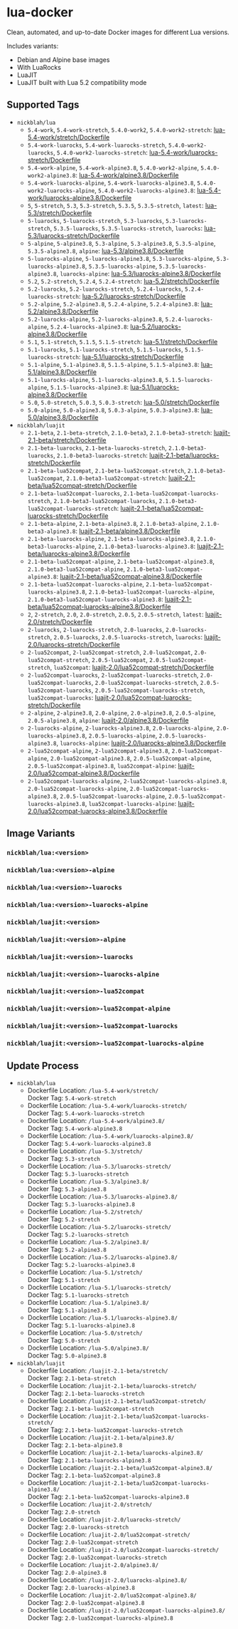 # lua-docker

Clean, automated, and up-to-date Docker images for different Lua versions.

Includes variants:

- Debian and Alpine base images
- With LuaRocks
- LuaJIT
- LuaJIT built with Lua 5.2 compatibility mode

## Supported Tags

- `nickblah/lua`
  - `5.4-work`, `5.4-work-stretch`, `5.4.0-work2`, `5.4.0-work2-stretch`: [lua-5.4-work/stretch/Dockerfile](lua-5.4-work/stretch/Dockerfile)
  - `5.4-work-luarocks`, `5.4-work-luarocks-stretch`, `5.4.0-work2-luarocks`, `5.4.0-work2-luarocks-stretch`: [lua-5.4-work/luarocks-stretch/Dockerfile](lua-5.4-work/luarocks-stretch/Dockerfile)
  - `5.4-work-alpine`, `5.4-work-alpine3.8`, `5.4.0-work2-alpine`, `5.4.0-work2-alpine3.8`: [lua-5.4-work/alpine3.8/Dockerfile](lua-5.4-work/alpine3.8/Dockerfile)
  - `5.4-work-luarocks-alpine`, `5.4-work-luarocks-alpine3.8`, `5.4.0-work2-luarocks-alpine`, `5.4.0-work2-luarocks-alpine3.8`: [lua-5.4-work/luarocks-alpine3.8/Dockerfile](lua-5.4-work/luarocks-alpine3.8/Dockerfile)
  - `5`, `5-stretch`, `5.3`, `5.3-stretch`, `5.3.5`, `5.3.5-stretch`, `latest`: [lua-5.3/stretch/Dockerfile](lua-5.3/stretch/Dockerfile)
  - `5-luarocks`, `5-luarocks-stretch`, `5.3-luarocks`, `5.3-luarocks-stretch`, `5.3.5-luarocks`, `5.3.5-luarocks-stretch`, `luarocks`: [lua-5.3/luarocks-stretch/Dockerfile](lua-5.3/luarocks-stretch/Dockerfile)
  - `5-alpine`, `5-alpine3.8`, `5.3-alpine`, `5.3-alpine3.8`, `5.3.5-alpine`, `5.3.5-alpine3.8`, `alpine`: [lua-5.3/alpine3.8/Dockerfile](lua-5.3/alpine3.8/Dockerfile)
  - `5-luarocks-alpine`, `5-luarocks-alpine3.8`, `5.3-luarocks-alpine`, `5.3-luarocks-alpine3.8`, `5.3.5-luarocks-alpine`, `5.3.5-luarocks-alpine3.8`, `luarocks-alpine`: [lua-5.3/luarocks-alpine3.8/Dockerfile](lua-5.3/luarocks-alpine3.8/Dockerfile)
  - `5.2`, `5.2-stretch`, `5.2.4`, `5.2.4-stretch`: [lua-5.2/stretch/Dockerfile](lua-5.2/stretch/Dockerfile)
  - `5.2-luarocks`, `5.2-luarocks-stretch`, `5.2.4-luarocks`, `5.2.4-luarocks-stretch`: [lua-5.2/luarocks-stretch/Dockerfile](lua-5.2/luarocks-stretch/Dockerfile)
  - `5.2-alpine`, `5.2-alpine3.8`, `5.2.4-alpine`, `5.2.4-alpine3.8`: [lua-5.2/alpine3.8/Dockerfile](lua-5.2/alpine3.8/Dockerfile)
  - `5.2-luarocks-alpine`, `5.2-luarocks-alpine3.8`, `5.2.4-luarocks-alpine`, `5.2.4-luarocks-alpine3.8`: [lua-5.2/luarocks-alpine3.8/Dockerfile](lua-5.2/luarocks-alpine3.8/Dockerfile)
  - `5.1`, `5.1-stretch`, `5.1.5`, `5.1.5-stretch`: [lua-5.1/stretch/Dockerfile](lua-5.1/stretch/Dockerfile)
  - `5.1-luarocks`, `5.1-luarocks-stretch`, `5.1.5-luarocks`, `5.1.5-luarocks-stretch`: [lua-5.1/luarocks-stretch/Dockerfile](lua-5.1/luarocks-stretch/Dockerfile)
  - `5.1-alpine`, `5.1-alpine3.8`, `5.1.5-alpine`, `5.1.5-alpine3.8`: [lua-5.1/alpine3.8/Dockerfile](lua-5.1/alpine3.8/Dockerfile)
  - `5.1-luarocks-alpine`, `5.1-luarocks-alpine3.8`, `5.1.5-luarocks-alpine`, `5.1.5-luarocks-alpine3.8`: [lua-5.1/luarocks-alpine3.8/Dockerfile](lua-5.1/luarocks-alpine3.8/Dockerfile)
  - `5.0`, `5.0-stretch`, `5.0.3`, `5.0.3-stretch`: [lua-5.0/stretch/Dockerfile](lua-5.0/stretch/Dockerfile)
  - `5.0-alpine`, `5.0-alpine3.8`, `5.0.3-alpine`, `5.0.3-alpine3.8`: [lua-5.0/alpine3.8/Dockerfile](lua-5.0/alpine3.8/Dockerfile)
- `nickblah/luajit`
  - `2.1-beta`, `2.1-beta-stretch`, `2.1.0-beta3`, `2.1.0-beta3-stretch`: [luajit-2.1-beta/stretch/Dockerfile](luajit-2.1-beta/stretch/Dockerfile)
  - `2.1-beta-luarocks`, `2.1-beta-luarocks-stretch`, `2.1.0-beta3-luarocks`, `2.1.0-beta3-luarocks-stretch`: [luajit-2.1-beta/luarocks-stretch/Dockerfile](luajit-2.1-beta/luarocks-stretch/Dockerfile)
  - `2.1-beta-lua52compat`, `2.1-beta-lua52compat-stretch`, `2.1.0-beta3-lua52compat`, `2.1.0-beta3-lua52compat-stretch`: [luajit-2.1-beta/lua52compat-stretch/Dockerfile](luajit-2.1-beta/lua52compat-stretch/Dockerfile)
  - `2.1-beta-lua52compat-luarocks`, `2.1-beta-lua52compat-luarocks-stretch`, `2.1.0-beta3-lua52compat-luarocks`, `2.1.0-beta3-lua52compat-luarocks-stretch`: [luajit-2.1-beta/lua52compat-luarocks-stretch/Dockerfile](luajit-2.1-beta/lua52compat-luarocks-stretch/Dockerfile)
  - `2.1-beta-alpine`, `2.1-beta-alpine3.8`, `2.1.0-beta3-alpine`, `2.1.0-beta3-alpine3.8`: [luajit-2.1-beta/alpine3.8/Dockerfile](luajit-2.1-beta/alpine3.8/Dockerfile)
  - `2.1-beta-luarocks-alpine`, `2.1-beta-luarocks-alpine3.8`, `2.1.0-beta3-luarocks-alpine`, `2.1.0-beta3-luarocks-alpine3.8`: [luajit-2.1-beta/luarocks-alpine3.8/Dockerfile](luajit-2.1-beta/luarocks-alpine3.8/Dockerfile)
  - `2.1-beta-lua52compat-alpine`, `2.1-beta-lua52compat-alpine3.8`, `2.1.0-beta3-lua52compat-alpine`, `2.1.0-beta3-lua52compat-alpine3.8`: [luajit-2.1-beta/lua52compat-alpine3.8/Dockerfile](luajit-2.1-beta/lua52compat-alpine3.8/Dockerfile)
  - `2.1-beta-lua52compat-luarocks-alpine`, `2.1-beta-lua52compat-luarocks-alpine3.8`, `2.1.0-beta3-lua52compat-luarocks-alpine`, `2.1.0-beta3-lua52compat-luarocks-alpine3.8`: [luajit-2.1-beta/lua52compat-luarocks-alpine3.8/Dockerfile](luajit-2.1-beta/lua52compat-luarocks-alpine3.8/Dockerfile)
  - `2`, `2-stretch`, `2.0`, `2.0-stretch`, `2.0.5`, `2.0.5-stretch`, `latest`: [luajit-2.0/stretch/Dockerfile](luajit-2.0/stretch/Dockerfile)
  - `2-luarocks`, `2-luarocks-stretch`, `2.0-luarocks`, `2.0-luarocks-stretch`, `2.0.5-luarocks`, `2.0.5-luarocks-stretch`, `luarocks`: [luajit-2.0/luarocks-stretch/Dockerfile](luajit-2.0/luarocks-stretch/Dockerfile)
  - `2-lua52compat`, `2-lua52compat-stretch`, `2.0-lua52compat`, `2.0-lua52compat-stretch`, `2.0.5-lua52compat`, `2.0.5-lua52compat-stretch`, `lua52compat`: [luajit-2.0/lua52compat-stretch/Dockerfile](luajit-2.0/lua52compat-stretch/Dockerfile)
  - `2-lua52compat-luarocks`, `2-lua52compat-luarocks-stretch`, `2.0-lua52compat-luarocks`, `2.0-lua52compat-luarocks-stretch`, `2.0.5-lua52compat-luarocks`, `2.0.5-lua52compat-luarocks-stretch`, `lua52compat-luarocks`: [luajit-2.0/lua52compat-luarocks-stretch/Dockerfile](luajit-2.0/lua52compat-luarocks-stretch/Dockerfile)
  - `2-alpine`, `2-alpine3.8`, `2.0-alpine`, `2.0-alpine3.8`, `2.0.5-alpine`, `2.0.5-alpine3.8`, `alpine`: [luajit-2.0/alpine3.8/Dockerfile](luajit-2.0/alpine3.8/Dockerfile)
  - `2-luarocks-alpine`, `2-luarocks-alpine3.8`, `2.0-luarocks-alpine`, `2.0-luarocks-alpine3.8`, `2.0.5-luarocks-alpine`, `2.0.5-luarocks-alpine3.8`, `luarocks-alpine`: [luajit-2.0/luarocks-alpine3.8/Dockerfile](luajit-2.0/luarocks-alpine3.8/Dockerfile)
  - `2-lua52compat-alpine`, `2-lua52compat-alpine3.8`, `2.0-lua52compat-alpine`, `2.0-lua52compat-alpine3.8`, `2.0.5-lua52compat-alpine`, `2.0.5-lua52compat-alpine3.8`, `lua52compat-alpine`: [luajit-2.0/lua52compat-alpine3.8/Dockerfile](luajit-2.0/lua52compat-alpine3.8/Dockerfile)
  - `2-lua52compat-luarocks-alpine`, `2-lua52compat-luarocks-alpine3.8`, `2.0-lua52compat-luarocks-alpine`, `2.0-lua52compat-luarocks-alpine3.8`, `2.0.5-lua52compat-luarocks-alpine`, `2.0.5-lua52compat-luarocks-alpine3.8`, `lua52compat-luarocks-alpine`: [luajit-2.0/lua52compat-luarocks-alpine3.8/Dockerfile](luajit-2.0/lua52compat-luarocks-alpine3.8/Dockerfile)

## Image Variants

### `nickblah/lua:<version>`

### `nickblah/lua:<version>-alpine`

### `nickblah/lua:<version>-luarocks`

### `nickblah/lua:<version>-luarocks-alpine`

### `nickblah/luajit:<version>`

### `nickblah/luajit:<version>-alpine`

### `nickblah/luajit:<version>-luarocks`

### `nickblah/luajit:<version>-luarocks-alpine`

### `nickblah/luajit:<version>-lua52compat`

### `nickblah/luajit:<version>-lua52compat-alpine`

### `nickblah/luajit:<version>-lua52compat-luarocks`

### `nickblah/luajit:<version>-lua52compat-luarocks-alpine`

## Update Process

- `nickblah/lua`
  - Dockerfile Location: `/lua-5.4-work/stretch/`  
    Docker Tag: `5.4-work-stretch`
  - Dockerfile Location: `/lua-5.4-work/luarocks-stretch/`  
    Docker Tag: `5.4-work-luarocks-stretch`
  - Dockerfile Location: `/lua-5.4-work/alpine3.8/`  
    Docker Tag: `5.4-work-alpine3.8`
  - Dockerfile Location: `/lua-5.4-work/luarocks-alpine3.8/`  
    Docker Tag: `5.4-work-luarocks-alpine3.8`
  - Dockerfile Location: `/lua-5.3/stretch/`  
    Docker Tag: `5.3-stretch`
  - Dockerfile Location: `/lua-5.3/luarocks-stretch/`  
    Docker Tag: `5.3-luarocks-stretch`
  - Dockerfile Location: `/lua-5.3/alpine3.8/`  
    Docker Tag: `5.3-alpine3.8`
  - Dockerfile Location: `/lua-5.3/luarocks-alpine3.8/`  
    Docker Tag: `5.3-luarocks-alpine3.8`
  - Dockerfile Location: `/lua-5.2/stretch/`  
    Docker Tag: `5.2-stretch`
  - Dockerfile Location: `/lua-5.2/luarocks-stretch/`  
    Docker Tag: `5.2-luarocks-stretch`
  - Dockerfile Location: `/lua-5.2/alpine3.8/`  
    Docker Tag: `5.2-alpine3.8`
  - Dockerfile Location: `/lua-5.2/luarocks-alpine3.8/`  
    Docker Tag: `5.2-luarocks-alpine3.8`
  - Dockerfile Location: `/lua-5.1/stretch/`  
    Docker Tag: `5.1-stretch`
  - Dockerfile Location: `/lua-5.1/luarocks-stretch/`  
    Docker Tag: `5.1-luarocks-stretch`
  - Dockerfile Location: `/lua-5.1/alpine3.8/`  
    Docker Tag: `5.1-alpine3.8`
  - Dockerfile Location: `/lua-5.1/luarocks-alpine3.8/`  
    Docker Tag: `5.1-luarocks-alpine3.8`
  - Dockerfile Location: `/lua-5.0/stretch/`  
    Docker Tag: `5.0-stretch`
  - Dockerfile Location: `/lua-5.0/alpine3.8/`  
    Docker Tag: `5.0-alpine3.8`
- `nickblah/luajit`
  - Dockerfile Location: `/luajit-2.1-beta/stretch/`  
    Docker Tag: `2.1-beta-stretch`
  - Dockerfile Location: `/luajit-2.1-beta/luarocks-stretch/`  
    Docker Tag: `2.1-beta-luarocks-stretch`
  - Dockerfile Location: `/luajit-2.1-beta/lua52compat-stretch/`  
    Docker Tag: `2.1-beta-lua52compat-stretch`
  - Dockerfile Location: `/luajit-2.1-beta/lua52compat-luarocks-stretch/`  
    Docker Tag: `2.1-beta-lua52compat-luarocks-stretch`
  - Dockerfile Location: `/luajit-2.1-beta/alpine3.8/`  
    Docker Tag: `2.1-beta-alpine3.8`
  - Dockerfile Location: `/luajit-2.1-beta/luarocks-alpine3.8/`  
    Docker Tag: `2.1-beta-luarocks-alpine3.8`
  - Dockerfile Location: `/luajit-2.1-beta/lua52compat-alpine3.8/`  
    Docker Tag: `2.1-beta-lua52compat-alpine3.8`
  - Dockerfile Location: `/luajit-2.1-beta/lua52compat-luarocks-alpine3.8/`  
    Docker Tag: `2.1-beta-lua52compat-luarocks-alpine3.8`
  - Dockerfile Location: `/luajit-2.0/stretch/`  
    Docker Tag: `2.0-stretch`
  - Dockerfile Location: `/luajit-2.0/luarocks-stretch/`  
    Docker Tag: `2.0-luarocks-stretch`
  - Dockerfile Location: `/luajit-2.0/lua52compat-stretch/`  
    Docker Tag: `2.0-lua52compat-stretch`
  - Dockerfile Location: `/luajit-2.0/lua52compat-luarocks-stretch/`  
    Docker Tag: `2.0-lua52compat-luarocks-stretch`
  - Dockerfile Location: `/luajit-2.0/alpine3.8/`  
    Docker Tag: `2.0-alpine3.8`
  - Dockerfile Location: `/luajit-2.0/luarocks-alpine3.8/`  
    Docker Tag: `2.0-luarocks-alpine3.8`
  - Dockerfile Location: `/luajit-2.0/lua52compat-alpine3.8/`  
    Docker Tag: `2.0-lua52compat-alpine3.8`
  - Dockerfile Location: `/luajit-2.0/lua52compat-luarocks-alpine3.8/`  
    Docker Tag: `2.0-lua52compat-luarocks-alpine3.8`
